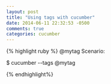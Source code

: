 ```yaml
---
layout: post
title: "Using tags with cucumber"
date: 2014-06-11 22:32:53 -0500
comments: true
categories: cucumber
---
```


{% highlight ruby %}
@mytag
Scenario:

$ cucumber --tags @mytag

{% endhighlight%}

